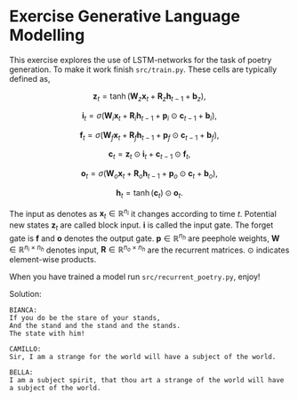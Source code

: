 # Exercise Generative Language Modelling

This exercise explores the use of LSTM-networks for the task of poetry generation.
To make it work finish `src/train.py`. These cells are typically defined as,

$$        \mathbf{z}_t = \tanh( \mathbf{W}_z \mathbf{x}_t + \mathbf{R}_z \mathbf{h}_{t-1}  + \mathbf{b}_z),  $$

$$\mathbf{i}_t =  \sigma( \mathbf{W}_i \mathbf{x}_t + \mathbf{R}_i \mathbf{h}_{t-1} + \mathbf{p}_i \odot \mathbf{c}_{t-1}+ \mathbf{b}_i), $$

$$  \mathbf{f}_t = \sigma(\mathbf{W}_f \mathbf{x}_t + \mathbf{R}_f \mathbf{h}_{t-1} + \mathbf{p}_f \odot \mathbf{c}_{t-1}+ \mathbf{b}_f), $$

$$ \mathbf{c}_t = \mathbf{z}_t \odot \mathbf{i}_t + \mathbf{c}_{t-1} \odot \mathbf{f}_t, $$

$$  \mathbf{o}_t = \sigma(\mathbf{W}_o \mathbf{x}_t + \mathbf{R}_o \mathbf{h}_{t-1} + \mathbf{p}_o \odot \mathbf{c}_t+ \mathbf{b}_o), $$

$$ \mathbf{h}_t = \tanh(\mathbf{c}_t) \odot \mathbf{o}_t. $$

The input as denotes as $\mathbf{x}_t \in \mathbb{R}^{n_i}$ it changes according to time $t$.
Potential new states $\mathbf{z}_t$ are called block input. 
$\mathbf{i}$ is called the input gate. The forget gate is $\mathbf{f}$ and
$\mathbf{o}$ denotes the output gate.
$\mathbf{p} \in \mathbb{R}^{n_h}$ are peephole weights,
$\mathbf{W} \in \mathbb{R}^{n_i \times n_h}$ denotes input,
$\mathbf{R} \in \mathbb{R}^{n_o \times n_h}$ are the recurrent matrices.
$\odot$ indicates element-wise products. 


When you have trained a model run `src/recurrent_poetry.py`, enjoy!

Solution:

```
BIANCA:
If you do be the stare of your stands,
And the stand and the stand and the stands.
The state with him!

CAMILLO:
Sir, I am a strange for the world will have a subject of the world.

BELLA:
I am a subject spirit, that thou art a strange of the world will have a subject of the world.
```


